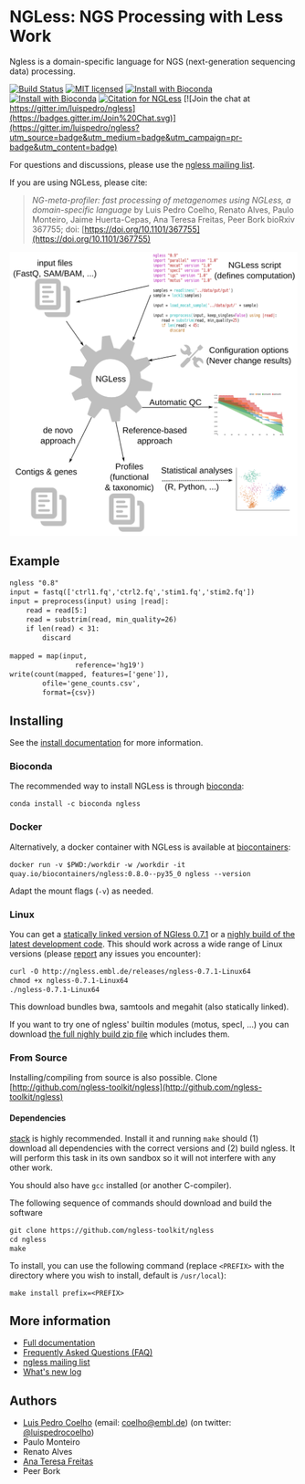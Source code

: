 # NGLess: NGS Processing with Less Work

Ngless is a domain-specific language for NGS (next-generation sequencing data)
processing.

[![Build Status](https://travis-ci.org/ngless-toolkit/ngless.svg?branch=master)](https://travis-ci.org/ngless-toolkit/ngless)
[![MIT licensed](https://img.shields.io/badge/license-MIT-blue.svg)](https://raw.githubusercontent.com/hyperium/hyper/master/LICENSE)
[![Install with Bioconda](https://anaconda.org/bioconda/ngless/badges/installer/conda.svg)](https://anaconda.org/bioconda/ngless)
[![Install with Bioconda](https://anaconda.org/bioconda/ngless/badges/downloads.svg)](https://anaconda.org/bioconda/ngless)
[![Citation for NGLess](https://img.shields.io/badge/CITATION%20DOI-10.1101%2F367755-brightgreen.svg)](https://doi.org/10.1101/367755)
[![Join the chat at https://gitter.im/luispedro/ngless](https://badges.gitter.im/Join%20Chat.svg)](https://gitter.im/luispedro/ngless?utm_source=badge&utm_medium=badge&utm_campaign=pr-badge&utm_content=badge)


For questions and discussions, please use the [ngless mailing
list](https://groups.google.com/forum/#!forum/ngless).

If you are using NGLess, please cite:

> _NG-meta-profiler: fast processing of metagenomes using NGLess, a
> domain-specific language_ by Luis Pedro Coelho, Renato Alves, Paulo Monteiro,
> Jaime Huerta-Cepas, Ana Teresa Freitas, Peer Bork bioRxiv 367755; doi:
> [https://doi.org/10.1101/367755](https://doi.org/10.1101/367755)


![NGLess cartoon](docs/NGLess-cartoon.svg)

## Example

    ngless "0.8"
    input = fastq(['ctrl1.fq','ctrl2.fq','stim1.fq','stim2.fq'])
    input = preprocess(input) using |read|:
        read = read[5:]
        read = substrim(read, min_quality=26)
        if len(read) < 31:
            discard

    mapped = map(input,
                    reference='hg19')
    write(count(mapped, features=['gene']),
            ofile='gene_counts.csv',
            format={csv})

## Installing

See the [install documentation](http://ngless.embl.de/install.html) for more
information.

### Bioconda

The recommended way to install NGLess is through
[bioconda](http://bioconda.github.io):

    conda install -c bioconda ngless 

### Docker

Alternatively, a docker container with NGLess is available at
[biocontainers](https://quay.io/repository/biocontainers/ngless):

    docker run -v $PWD:/workdir -w /workdir -it quay.io/biocontainers/ngless:0.8.0--py35_0 ngless --version

Adapt the mount flags (``-v``) as needed.

### Linux

You can get a [statically linked version of
NGless 0.7.1](http://ngless.embl.de/releases/ngless-0.7.1-Linux64) or a [nighly
build of the latest development
code](https://gitlab.com/ngless/ngless/builds/artifacts/master/raw/bin/ngless?job=build-and-test-ubuntu).
This should work across a wide range of Linux versions (please
[report](https://github.com/ngless-toolkit/ngless/issues) any issues you encounter):

    curl -O http://ngless.embl.de/releases/ngless-0.7.1-Linux64
    chmod +x ngless-0.7.1-Linux64
    ./ngless-0.7.1-Linux64

This download bundles bwa, samtools and megahit (also statically linked).

If you want to try one of ngless' builtin modules (motus, specI, ...) you can
download [the full nighly build zip
file](https://gitlab.com/ngless/ngless/builds/artifacts/master/download?job=build-and-test-ubuntu)
which includes them.

### From Source

Installing/compiling from source is also possible. Clone
[http://github.com/ngless-toolkit/ngless](http://github.com/ngless-toolkit/ngless)

#### Dependencies

[stack](http://docs.haskellstack.org/en/stable/README/) is highly recommended.
Install it and running `make` should (1) download all dependencies with the
correct versions and (2) build ngless. It will perform this task in its own
sandbox so it will not interfere with any other work.

You should also have `gcc` installed (or another C-compiler).

The following sequence of commands should download and build the software

    git clone https://github.com/ngless-toolkit/ngless
    cd ngless
    make

To install, you can use the following command (replace `<PREFIX>` with
the directory where you wish to install, default is `/usr/local`):

    make install prefix=<PREFIX>

## More information

- [Full documentation](http://ngless.embl.de/)
- [Frequently Asked Questions (FAQ)](http://ngless.embl.de/faq.html)
- [ngless mailing list](https://groups.google.com/forum/#!forum/ngless)
- [What's new log](http://ngless.embl.de/whatsnew.html)

## Authors

- [Luis Pedro Coelho](http://luispedro.org) (email: [coelho@embl.de](mailto:coelho@embl.de)) (on twitter: [@luispedrocoelho](https://twitter.com/luispedrocoelho))
- Paulo Monteiro
-  Renato Alves
- [Ana Teresa Freitas](http://web.tecnico.ulisboa.pt/ana.freitas/)
-  Peer Bork

